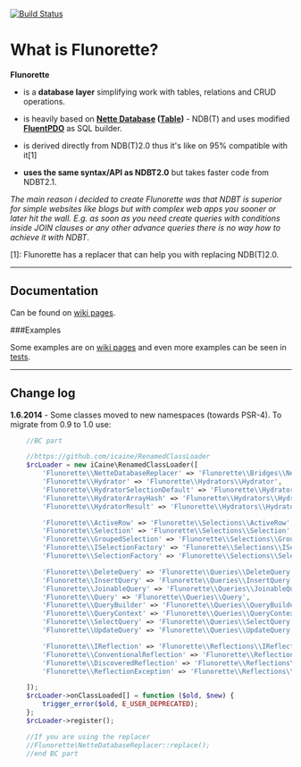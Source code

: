 [![Build Status](https://travis-ci.org/icaine/flunorette.svg?branch=master)](https://travis-ci.org/icaine/flunorette)

What is Flunorette?
===================
**Flunorette**

- is a **database layer** simplifying work with tables, relations and CRUD operations.

- is heavily based on **[Nette Database](http://doc.nette.org/en/2.0/database) ([Table](http://doc.nette.org/en/2.0/database-table))** - NDB(T) and uses modified **[FluentPDO](http://fluentpdo.com)** as SQL builder.

- is derived directly from NDB(T)2.0 thus it's like on 95% compatible with it[1]
- **uses the same syntax/API as NDBT2.0** but takes faster code from NDBT2.1.

*The main reason i decided to create Flunorette was that NDBT is superior for simple websites like blogs but with complex web apps you sooner or later hit the wall. E.g. as soon as you need create queries with conditions inside JOIN clauses or any other advance queries there is no way how to achieve it with NDBT*.




[1]: Flunorette has a replacer that can help you with replacing NDB(T)2.0.

---

Documentation
-----------------------------------------------------

Can be found on [wiki pages](https://github.com/icaine/flunorette/wiki).

###Examples

Some examples are on [wiki pages](https://github.com/icaine/flunorette/wiki) and even more examples can be seen in [tests](https://github.com/icaine/Flunorette/tree/master/tests).

---

Change log
----------

**1.6.2014** - Some classes moved to new namespaces (towards PSR-4). To migrate from 0.9 to 1.0 use:
```php
	//BC part

	//https://github.com/icaine/RenamedClassLoader
	$rcLoader = new iCaine\RenamedClassLoader([
		'Flunorette\\NetteDatabaseReplacer' => 'Flunorette\\Bridges\\Nette\\NetteDatabaseReplacer',
		'Flunorette\\Hydrator' => 'Flunorette\\Hydrators\\Hydrator',
		'Flunorette\\HydratorSelectionDefault' => 'Flunorette\\Hydrators\\HydratorSelection',
		'Flunorette\\HydratorArrayHash' => 'Flunorette\\Hydrators\\HydratorArrayHash',
		'Flunorette\\HydratorResult' => 'Flunorette\\Hydrators\\HydratorField',

		'Flunorette\\ActiveRow' => 'Flunorette\\Selections\\ActiveRow',
		'Flunorette\\Selection' => 'Flunorette\\Selections\\Selection',
		'Flunorette\\GroupedSelection' => 'Flunorette\\Selections\\GroupedSelection',
		'Flunorette\\ISelectionFactory' => 'Flunorette\\Selections\\ISelectionFactory',
		'Flunorette\\SelectionFactory' => 'Flunorette\\Selections\\SelectionFactory',

		'Flunorette\\DeleteQuery' => 'Flunorette\\Queries\\DeleteQuery',
		'Flunorette\\InsertQuery' => 'Flunorette\\Queries\\InsertQuery',
		'Flunorette\\JoinableQuery' => 'Flunorette\\Queries\\JoinableQuery',
		'Flunorette\\Query' => 'Flunorette\\Queries\\Query',
		'Flunorette\\QueryBuilder' => 'Flunorette\\Queries\\QueryBuilder',
		'Flunorette\\QueryContext' => 'Flunorette\\Queries\\QueryContext',
		'Flunorette\\SelectQuery' => 'Flunorette\\Queries\\SelectQuery',
		'Flunorette\\UpdateQuery' => 'Flunorette\\Queries\\UpdateQuery',

		'Flunorette\\IReflection' => 'Flunorette\\Reflections\\IReflection',
		'Flunorette\\ConventionalReflection' => 'Flunorette\\Reflections\\ConventionalReflection',
		'Flunorette\\DiscoveredReflection' => 'Flunorette\\Reflections\\DiscoveredReflection',
		'Flunorette\\ReflectionException' => 'Flunorette\\Reflections\\ReflectionException',

	]);
    $rcLoader->onClassLoaded[] = function ($old, $new) {
        trigger_error($old, E_USER_DEPRECATED);
    };
    $rcLoader->register();

	//If you are using the replacer
	//Flunorette\NetteDatabaseReplacer::replace();
	//end BC part
```
